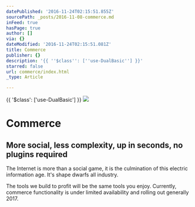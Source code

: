 ```yaml
---
datePublished: '2016-11-24T02:15:51.855Z'
sourcePath: _posts/2016-11-08-commerce.md
inFeed: true
hasPage: true
author: []
via: {}
dateModified: '2016-11-24T02:15:51.081Z'
title: Commerce
publisher: {}
description: '{{ ''$class'': [''use-DualBasic''] }}'
starred: false
url: commerce/index.html
_type: Article

---
```

{{ '$class': \['use-DualBasic'\] }}
![](https://the-grid-user-content.s3-us-west-2.amazonaws.com/5ebeadee-e2b4-4feb-8b7a-dedfa1a4a262.jpg)

# Commerce

## More social, less complexity, up in seconds, no plugins required

The Internet is more than a social game, it is the culmination of this electric information age. It's shape dwarfs all industry.

The tools we build to profit will be the same tools you enjoy. Currently, commerce functionality is under limited availability and rolling out generally 2017\.